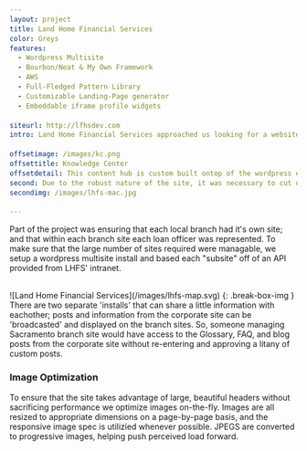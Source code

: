 ```yaml
---
layout: project
title: Land Home Financial Services
color: Greys
features:
  - Wordpress Multisite
  - Bourbon/Neat & My Own Framework
  - AWS
  - Full-Fledged Pattern Library
  - Customizable Landing-Page generator
  - Embeddable iframe profile widgets

siteurl: http://lfhsdev.com
intro: Land Home Financial Services approached us looking for a website that would better serve their branches and loan officers. We saw a few oportunites for them to stand out in the home loan industry as a more empathetic, personality-driven company; and used the website as a medium to leverage that.

offsetimage: /images/kc.png
offsettitle: Knowledge Center
offsetdetail: This content hub is custom built ontop of the wordpress engine to track post popularity, easily share content between site installs, all without leaving the familiar dashboard.
second: Due to the robust nature of the site, it was necessary to cut out page-weight wherever possible. THings li So before we started putting pages together we set up a pattern library for each style component; like a custom-made Bootstrap based on SMACSS and BASSCSS.
secondimg: /images/lhfs-mac.jpg

---
```



Part of the project was ensuring that each local branch had it's own site; and that within each branch site each loan officer was represented. To make sure that the large number of sites required were managable, we setup a wordpress multisite install and based each "subsite" off of an API provided from LHFS' intranet. 

<br>
![Land Home Financial Services](/images/lhfs-map.svg)
{: .break-box-img }
<br>
There are two separate 'installs' that can share a little information with eachother; posts and information from the corporate site can be 'broadcasted' and displayed on the branch sites. So, someone managing Sacramento branch site would have access to the Glossary, FAQ, and blog posts from the corporate site without re-entering and approving a litany of custom posts.

### Image Optimization
To ensure that the site takes advantage of large, beautiful headers without sacrificing performance we optimize images on-the-fly. Images are all resized to appropriate dimensions on a page-by-page basis, and the responsive image spec is utilizied whenever possible. JPEGS are converted to progressive images, helping push perceived load forward.